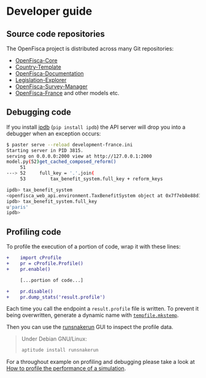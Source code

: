 # Developer guide

## Source code repositories

The OpenFisca project is distributed across many Git repositories:

* [OpenFisca-Core](https://github.com/openfisca/openfisca-core)
* [Country-Template](https://github.com/openfisca/country-template)
* [OpenFisca-Documentation](https://github.com/openfisca/openfisca-doc)
* [Legislation-Explorer](https://github.com/openfisca/legislation-explorer)
* [OpenFisca-Survey-Manager](https://github.com/openfisca/openfisca-survey-manager)
* [OpenFisca-France](https://github.com/openfisca/openfisca-france) and other models etc.

## Debugging code

If you install [ipdb](https://github.com/gotcha/ipdb) (`pip install ipdb`) the API server will drop you into a debugger when an exception occurs:

```sh
$ paster serve --reload development-france.ini
Starting server in PID 3815.
serving on 0.0.0.0:2000 view at http://127.0.0.1:2000
model.py(52)get_cached_composed_reform()
     51
---> 52     full_key = '.'.join(
     53         tax_benefit_system.full_key + reform_keys

ipdb> tax_benefit_system
<openfisca_web_api.environment.TaxBenefitSystem object at 0x7f7eb8e88d10>
ipdb> tax_benefit_system.full_key
u'paris'
ipdb>
```

## Profiling code

To profile the execution of a portion of code, wrap it with these lines:

```diff
+    import cProfile
+    pr = cProfile.Profile()
+    pr.enable()

     [...portion of code...]

+    pr.disable()
+    pr.dump_stats('result.profile')
```

Each time you call the endpoint a `result.profile` file is written.
To prevent it being overwritten, generate a dynamic name with [`tempfile.mkstemp`](https://docs.python.org/2/library/tempfile.html#tempfile.mkstemp).

Then you can use the [runsnakerun](http://www.vrplumber.com/programming/runsnakerun/) GUI to inspect the profile data.

> Under Debian GNU/Linux:
>
> ```sh
> aptitude install runsnakerun
> ```

For a throughout example on profiling and debugging please take a look at [How to profile the performance of a simulation](../simulate/profile-simulation.md).
